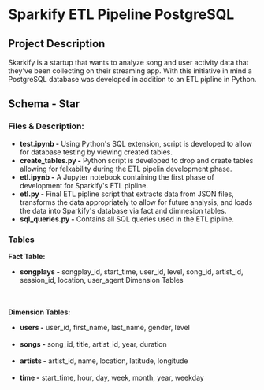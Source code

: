 # Sparkify ETL Pipeline PostgreSQL

## Project Description

Skarkify is a startup that wants to analyze song and user activity data that they've been collecting on their streaming app. With this initiative in mind a PostgreSQL database was developed in addition to an ETL pipline in Python. 

## Schema - Star

### Files & Description:

* **test.ipynb -**  Using Python's SQL extension, script is developed to allow for database testing by viewing created tables.<br>
* **create_tables.py -**  Python script is developed to drop and create tables allowing for felxability during the ETL pipelin development phase. <br>
* **etl.ipynb -** A Jupyter notebook containing the first phase of development for Sparkify's ETL pipline.<br>
* **etl.py -** Final ETL pipline script that extracts data from JSON files, transforms the data appropriately to allow for future analysis, and loads the data into Sparkify's database via fact and dimnesion tables.<br>
* **sql_queries.py -** Contains all SQL queries used in the ETL pipline.<br>

### Tables

**Fact Table:**<br>
* **songplays -** songplay_id, start_time, user_id, level, song_id, artist_id, session_id, location, user_agent
Dimension Tables<br><br><br>

**Dimension Tables:**<br>
* **users -** user_id, first_name, last_name, gender, level<br><br>
* **songs -** song_id, title, artist_id, year, duration<br><br>
* **artists -** artist_id, name, location, latitude, longitude<br><br>
* **time -** start_time, hour, day, week, month, year, weekday<br><br>

